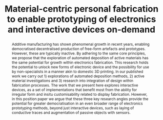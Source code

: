 ---
number: 93
title: "Material-centric personal fabrication to enable prototyping of electronics and interactive devices on-demand"

author0_name: Ollie Hanton
author0_email: 
author0_affiliation: University of Bath
author0_video: 


abstract: "Additive manufacturing has shown phenomenal growth in recent years, enabling democratised decentralised production of free-form artefacts and prototypes. However, these are typically inactive. By adhering to the same core principles, we propose that the exploration of automated deposition of active materials has the same potential for growth within electronics fabrication. This research holds the potential to unlock new forms of electronic device and the possibility for use by non-specialists in a manner akin to domestic 3D printing. In our published work we carry out 1) explorations of automated deposition methods, 2) active material investigations and 3) research into integration of design within fabrication processes. The work that we present here explores interactive devices, as a set of implementations that benefit most from the ability for irregular form and insitu customisability related to display fabrication. However, in this position paper we argue that these three key research angles provide the potential for greater democratisation in an even broader range of electronics prototyping methods, beyond just interactive devices, such as laying of conductive traces and augmentation of passive objects with sensors."

pdf: 
---